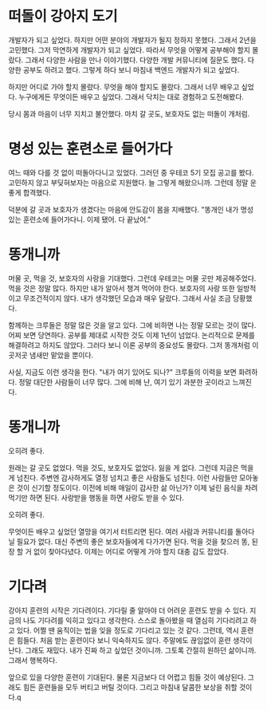 # 떠돌이 강아지 도기

개발자가 되고 싶었다. 하지만 어떤 분야의 개발자가 될지 정하지 못했다. 그래서 2년을 고민했다. 그저 막연하게 개발자가 되고 싶었다. 따라서 무엇을 어떻게 공부해야 할지 몰랐다. 그래서 다양한 사람을 만나 이야기했다. 다양한 개발 커뮤니티에 질문도 했다. 다양한 공부도 하려고 했다. 그렇게 하다 보니 마침내 백엔드 개발자가 되고 싶었다.

하지만 어디로 가야 할지 몰랐다. 무엇을 해야 할지도 몰랐다. 그래서 너무 배우고 싶었다. 누구에게든 무엇이든 배우고 싶었다. 그래서 닥치는 대로 경험하고 도전해봤다.

당시 몸과 마음이 너무 지치고 불안했다. 마치 갈 곳도, 보호자도 없는 떠돌이 개처럼.

# 명성 있는 훈련소로 들어가다

여느 때와 다를 것 없이 떠돌아다니고 있었다. 그러던 중 우테코 5기 모집 공고를 봤다. 고민하지 않고 부딪혀보자는 마음으로 지원했다. 늘 그렇게 해왔으니까. 그런데 정말 운 좋게 합격했다.

덕분에 갈 곳과 보호자가 생겼다는 마음에 안도감이 몸을 지배했다. "똥개인 내가 명성 있는 훈련소에 들어가다니. 이제 됐어. 다 끝났어."

# 똥개니까

머물 곳, 먹을 것, 보호자의 사랑을 기대했다. 그런데 우테코는 머물 곳만 제공해주었다. 먹을 것은 정말 많다. 하지만 내가 알아서 챙겨 먹어야 한다. 보호자의 사랑 또한 일방적이고 무조건적이지 않다. 내가 생각했던 모습과 매우 달랐다. 그래서 사실 조금 당황했다.

함께하는 크루들은 정말 많은 것을 알고 있다. 그에 비하면 나는 정말 모르는 것이 많다. 어찌 보면 당연하다. 공부를 제대로 시작한 것도 이제 1년이 넘었다. 논리적으로 문제를 해결하려고 하지도 않았다. 그러다 보니 이론 공부의 중요성도 몰랐다. 그저 똥개처럼 이곳저곳 냄새만 맡았을 뿐이다.

사실, 지금도 이런 생각을 한다. "내가 여기 있어도 되나?" 크루들의 이력을 보면 화려하다. 정말 대단한 사람들이 너무 많다. 그에 비해 난, 여기 있기 과분한 곳이라고 느껴진다.

# 똥개니까

오히려 좋다.

원래는 갈 곳도 없었다. 먹을 것도, 보호자도 없었다. 잃을 게 없다. 그런데 지금은 먹을 게 넘친다. 주변엔 감사하게도 열정 넘치고 좋은 사람들도 넘친다. 이런 사람들만 모아놓은 것이 신기할 정도이다. 이전에 비해 매일이 감사한 삶 아닌가? 이제 널린 음식을 차려 먹기만 하면 된다. 사랑받을 행동을 하면 사랑도 받을 수 있다.

오히려 좋다.

무엇이든 배우고 싶었던 열망을 여기서 터트리면 된다. 여러 사람과 커뮤니티를 돌아다닐 필요가 없다. 대신 주변의 좋은 보호자들에게 다가가면 된다. 먹을 것을 찾으러 똥, 된장 할 거 없이 찾아다녔다. 이제는 어디로 어떻게 가야 할지 대충 감도 잡았다.

# 기다려

강아지 훈련의 시작은 기다려이다. 기다릴 줄 알아야 더 어려운 훈련도 받을 수 있다. 지금의 나도 기다려를 익히고 있다고 생각한다. 스스로 돌아봤을 때 열심히 기다리려고 하고 있다. 어쩔 땐 움직이는 법을 잊을 정도로 기다리고 있는 것 같다. 그런데, 역시 훈련은 힘들다. 처음 받는 훈련이다 보니 익숙하지도 않다. 주말에도 끊임없이 훈련 생각이 난다. 그래도 재밌다. 내가 진짜 하고 싶었던 것이니까. 그토록 간절히 원하던 삶이니까. 그래서 행복하다.

앞으로 있을 다양한 훈련이 기대된다. 물론 지금보다 더 어렵고 힘들 것이 예상된다. 그래도 힘든 훈련들을 모두 버티고 버틸 것이다. 그리고 마침내 달콤한 보상을 취할 것이다.q
